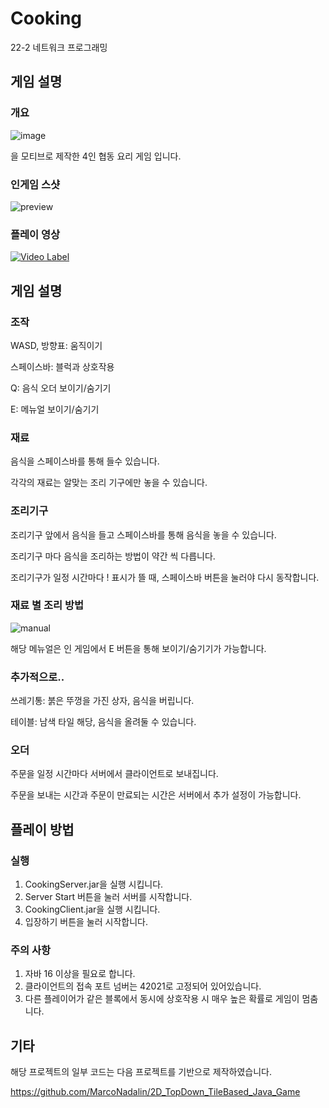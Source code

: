 # Cooking
22-2 네트워크 프로그래밍

## 게임 설명
### 개요
![image](https://user-images.githubusercontent.com/61658477/206434552-9dc0edd7-f45d-43af-b00e-140dc4b874a3.png)

을 모티브로 제작한 4인 협동 요리 게임 입니다.

### 인게임 스샷
![preview](https://user-images.githubusercontent.com/61658477/206435614-a8127e06-c86f-49f8-bdaa-7c09a3c60690.png)

### 플레이 영상
[![Video Label](http://img.youtube.com/vi/iLZbx9MS6pw/0.jpg)](https://www.youtube.com/watch?v=iLZbx9MS6pw)

## 게임 설명

### 조작
WASD, 방향표: 움직이기

스페이스바: 블럭과 상호작용

Q: 음식 오더 보이기/숨기기

E: 메뉴얼 보이기/숨기기

### 재료
음식을 스페이스바를 통해 들수 있습니다.

각각의 재료는 알맞는 조리 기구에만 놓을 수 있습니다.

### 조리기구
조리기구 앞에서 음식을 들고 스페이스바를 통해 음식을 놓을 수 있습니다.

조리기구 마다 음식을 조리하는 방법이 약간 씩 다릅니다.

조리기구가 일정 시간마다 ! 표시가 뜰 때, 스페이스바 버튼을 눌러야 다시 동작합니다.

### 재료 별 조리 방법
![manual](https://user-images.githubusercontent.com/61658477/206434895-119c9eaa-edba-4615-a9fe-0a8fbdb31834.png)

해당 메뉴얼은 인 게임에서 E 버튼을 통해 보이기/숨기기가 가능합니다.

### 추가적으로..

쓰레기통: 붉은 뚜껑을 가진 상자, 음식을 버립니다.

테이블: 남색 타일 해당, 음식을 올려둘 수 있습니다.


### 오더
주문을 일정 시간마다 서버에서 클라이언트로 보내집니다.

주문을 보내는 시간과 주문이 만료되는 시간은 서버에서 추가 설정이 가능합니다.

## 플레이 방법

### 실행
1. CookingServer.jar을 실행 시킵니다.
2. Server Start 버튼을 눌러 서버를 시작합니다.
4. CookingClient.jar을 실행 시킵니다.
5. 입장하기 버튼을 눌러 시작합니다.

### 주의 사항
1. 자바 16 이상을 필요로 합니다.
2. 클라이언트의 접속 포트 넘버는 42021로 고정되어 있어있습니다.
3. 다른 플레이어가 같은 블록에서 동시에 상호작용 시 매우 높은 확률로 게임이 멈춤니다.

## 기타
해당 프로젝트의 일부 코드는 다음 프로젝트를 기반으로 제작하였습니다.

https://github.com/MarcoNadalin/2D_TopDown_TileBased_Java_Game
